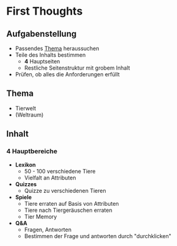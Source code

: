# First Thoughts

## Aufgabenstellung
- Passendes [Thema](#thema) heraussuchen
- Teile des Inhalts bestimmen
    - **4** Hauptseiten
    - Restliche Seitenstruktur mit grobem Inhalt
- Prüfen, ob alles die Anforderungen erfüllt

## Thema
- Tierwelt
- (Weltraum)

## Inhalt
### 4 Hauptbereiche
- **Lexikon**
    - 50 - 100 verschiedene Tiere
    - Vielfalt an Attributen
- **Quizzes**
    - Quizze zu verschiedenen Tieren
- **Spiele**
    - Tiere erraten auf Basis von Attributen
    - Tiere nach Tiergeräuschen erraten
    - Tier Memory
- **Q&A**
    - Fragen, Antworten
    - Bestimmen der Frage und antworten durch "durchklicken"